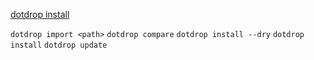 [dotdrop install](https://dotdrop.readthedocs.io/en/latest/installation/)

`dotdrop import <path>`
`dotdrop compare`
`dotdrop install --dry`
`dotdrop install`
`dotdrop update`
